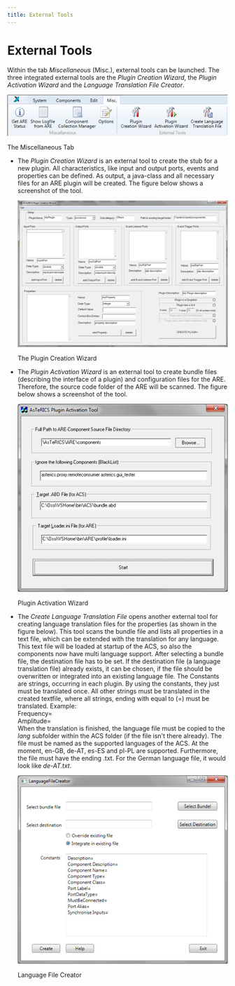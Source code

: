 ```yaml
---
title: External Tools
---
```


# External Tools

Within the tab _Miscellaneous_ (Misc.), external tools can be launched. The three integrated external tools are the _Plugin Creation Wizard_, the _Plugin Activation Wizard_ and the _Language Translation File Creator_.

![Screenshot: The Miscellaneous Tab](./img/miscellaneous_tab.png "Screenshot: The Miscellaneous Tab")

The Miscellaneous Tab

*   The _Plugin Creation Wizard_ is an external tool to create the stub for a new plugin. All characteristics, like input and output ports, events and properties can be defined. As output, a java-class and all necessary files for an ARE plugin will be created. The figure below shows a screenshot of the tool.
    
    ![Screenshot: The Plugin Creation Wizard](./img/plugin_creator.png "Screenshot: The Plugin Creation Wizard")
    
    The Plugin Creation Wizard
    
*   The _Plugin Activation Wizard_ is an external tool to create bundle files (describing the interface of a plugin) and configuration files for the ARE. Therefore, the source code folder of the ARE will be scanned. The figure below shows a screenshot of the tool.
    
    ![Screenshot: Plugin Activation Wizard](./img/plugin_activation.png "Screenshot: Plugin Activation Wizard")
    
    Plugin Activation Wizard
    
*   The _Create Language Translation File_ opens another external tool for creating language translation files for the properties (as shown in the figure below). This tool scans the bundle file and lists all properties in a text file, which can be extended with the translation for any language. This text file will be loaded at startup of the ACS, so also the components now have multi language support. After selecting a bundle file, the destination file has to be set. If the destination file (a language translation file) already exists, it can be chosen, if the file should be overwritten or integrated into an existing language file. The Constants are strings, occurring in each plugin. By using the constants, they just must be translated once. All other strings must be translated in the created textfile, where all strings, ending with equal to (=) must be translated. Example:  
    Frequency=  
    Amplitude=  
    When the translation is finished, the language file must be copied to the _lang_ subfolder within the ACS folder (if the file isn't there already). The file must be named as the supported languages of the ACS. At the moment, en-GB, de-AT, es-ES and pl-PL are supported. Furthermore, the file must have the ending .txt. For the German language file, it would look like _de-AT.txt_.
    
    ![Screenshot: Language File Creator](./img/languagefilecreator.png "Screenshot: Language File Creator")
    
    Language File Creator